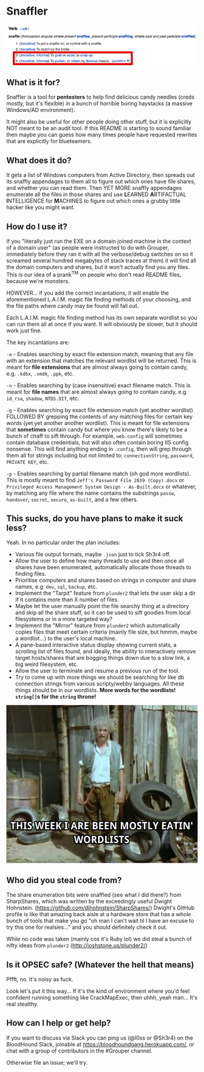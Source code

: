 # Snaffler 

![A dictionary definition of "snaffle".](./snaffler.png)

## What is it for? 

Snaffler is a tool for **pentesters** to help find delicious candy needles (creds mostly, but it's flexible) in a bunch of horrible boring haystacks (a massive Windows/AD environment).

It might also be useful for other people doing other stuff, but it is explicitly NOT meant to be an audit tool. If this README is starting to sound familiar then maybe you can guess how many times people have requested rewrites that are explicitly for blueteamers.

## What does it do?

It gets a list of Windows computers from Active Directory, then spreads out its snaffly appendages to them all to figure out which ones have file shares, and whether you can read them. Then YET MORE snaffly appendages enumerate all the files in those shares and use **L**EARNED **A**RTIFACTUAL **I**NTELLIGENCE for **M**ACHINES to figure out which ones a grubby little hacker like you might want.

## How do I use it?

If you "literally just run the EXE on a domain joined machine in the context of a domain user" (as people were instructed to do with Grouper, immediately before they ran it with all the verbose/debug switches on so it screamed several hundred megabytes of stack traces at them) it will find all the domain computers and shares, but it won't actually find you any files. This is our idea of a prank<sup>TM</sup> on people who don't read README files, because we're monsters.

HOWEVER... if you add the correct incantations, it will enable the aforementioned L.A.I.M. magic file finding methods of your choosing, and the file paths where candy may be found will fall out. 

Each L.A.I.M. magic file finding method has its own separate wordlist so you can run them all at once if you want. It will obviously be slower, but it should work just fine.

The key incantations are:

`-e` - Enables searching by exact file extension match, meaning that any file with an extension that matches the relevant wordlist will be returned. This is meant for **file extensions** that are almost always going to contain candy, e.g. `.kdbx`, `.vmdk`, `.ppk`, etc.

`-n` - Enables searching by (case insensitive) exact filename match. This is meant for **file names** that are almost always going to contain candy, e.g. `id_rsa`, `shadow`, `NTDS.DIT`, etc.

`-g` - Enables searching by exact file extension match (yet another wordlist) FOLLOWED BY grepping the contents of any matching files for certain key words (yet yet another another wordlist). This is meant for file extensions that **sometimes** contain candy but where you know there's likely to be a bunch of chaff to sift through. For example, `web.config` will sometimes contain database credentials, but will also often contain boring IIS config nonsense. This will find anything ending in `.config`, then will grep through them all for strings including but not limited to: `connectionString`, `password`, `PRIVATE KEY`, etc.

`-p` - Enables searching by partial filename match (oh god more wordlists). This is mostly meant to find `Jeff's Password File 2019 (Copy).docx` or `Privileged Access Management System Design - As-Built.docx` or whatever, by matching any file where the name contains the substrings `passw`, `handover`, `secret`, `secure`, `as-built`, and a few others.

## This sucks, do you have plans to make it suck less?

Yeah. In no particular order the plan includes:
 - Various file output formats, maybe `.json` just to tick Sh3r4 off.
 - Allow the user to define how many threads to use and then once all shares have been enumerated, automatically allocate those threads to finding files.
 - Prioritise computers and shares based on strings in computer and share names, e.g. `dev`, `sql`, `backup`, etc.
 - Implement the "Tarpit" feature from `plunder2` that lets the user skip a dir if it contains more than X number of files.
 - Maybe let the user manually point the file searchy thing at a directory and skip all the share stuff, so it can be used to sift goodies from local filesystems or in a more targeted way?
 - Implement the "Mirror" feature from `plunder2` which automatically copies files that meet certain criteria (mainly file size, but hmmm, maybe a wordlist...) to the user's local machine.
 - A pane-based interactive status display showing current stats, a scrolling list of files found, and ideally, the ability to interactively remove target hosts/shares that are bogging things down due to a slow link, a big weird filesystem, etc.
 - Allow the user to terminate and resume a previous run of the tool.
 - Try to come up with more things we should be searching for like db connection strings from various scripty/webby languages. All these things should be in our wordlists. **More words for the wordlists! `string[]`s for the `string` throne!**

![A dumb joke about wordlists.](./WORDLISTS.png)

## Who did you steal code from?

The share enumeration bits were snaffled (see what I did there?) from SharpShares, which was written by the exceedingly useful Dwight Hohnstein. (https://github.com/djhohnstein/SharpShares/)
Dwight's GitHub profile is like that amazing back aisle at a hardware store that has a whole bunch of tools that make you go "oh man I can't wait til I have an excuse to try this one for realsies..." and you should definitely check it out.

While no code was taken (mainly cos it's Ruby lol) we did steal a bunch of nifty ideas from `plunder2` (http://joshstone.us/plunder2/)


## Is it OPSEC safe? (Whatever the hell that means)

Pffft, no. It's noisy as fuck.

Look let's put it this way... If it's the kind of environment where you'd feel confident running something like CrackMapExec, then uhhh, yeah man... It's real stealthy.


## How can I help or get help?

If you want to discuss via Slack you can ping us (@l0ss or @Sh3r4) on the BloodHound Slack, joinable at https://bloodhoundgang.herokuapp.com/, or chat with a group of contributors in the #Grouper channel.

Otherwise file an issue; we'll try.
